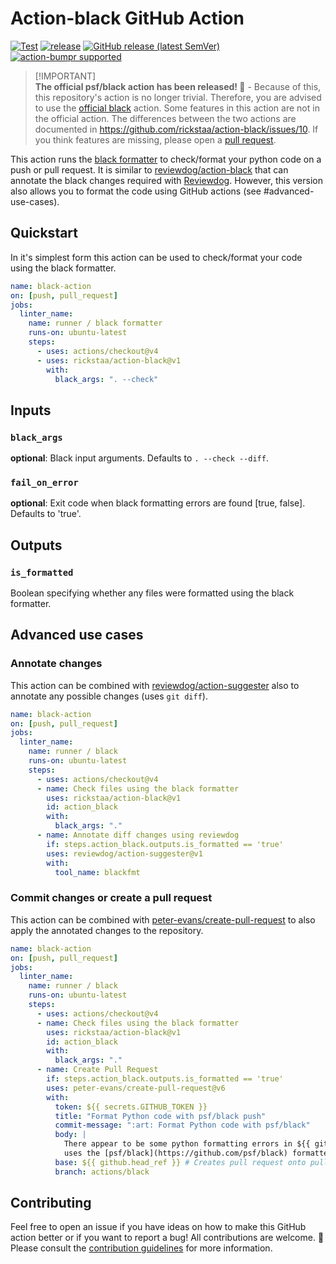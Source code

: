 # Action-black GitHub Action

[![Test](https://github.com/rickstaa/action-black/workflows/Test/badge.svg)](https://github.com/rickstaa/action-black/actions?query=workflow%3ATest)
[![release](https://github.com/rickstaa/action-black/workflows/release/badge.svg)](https://github.com/rickstaa/action-black/actions?query=workflow%3Arelease)
[![GitHub release (latest SemVer)](https://img.shields.io/github/v/release/rickstaa/action-black?logo=github\&sort=semver)](https://github.com/rickstaa/action-black/releases)
[![action-bumpr supported](https://img.shields.io/badge/bumpr-supported-ff69b4?logo=github\&link=https://github.com/haya14busa/action-bumpr)](https://github.com/haya14busa/action-bumpr)

> [!IMPORTANT]\
> **The official psf/black action has been released! 🚀** - Because of this, this repository's action is no longer trivial. Therefore, you are advised to use the [official black](https://black.readthedocs.io/en/stable/integrations/github_actions.html) action. Some features in this action are not in the official action. The differences between the two actions are documented in <https://github.com/rickstaa/action-black/issues/10>. If you think features are missing, please open a [pull request](https://github.com/rickstaa/action-black/pulls).

This action runs the [black formatter](https://github.com/psf/black) to check/format your python code on a push or pull request. It is similar to [reviewdog/action-black](https://github.com/reviewdog/action-black) that can annotate the black changes required with [Reviewdog](https://github.com/reviewdog/reviewdog). However, this version also allows you to format the code using GitHub actions (see #advanced-use-cases).

## Quickstart

In it's simplest form this action can be used to check/format your code using the black formatter.

```yaml
name: black-action
on: [push, pull_request]
jobs:
  linter_name:
    name: runner / black formatter
    runs-on: ubuntu-latest
    steps:
      - uses: actions/checkout@v4
      - uses: rickstaa/action-black@v1
        with:
          black_args: ". --check"
```

## Inputs

### `black_args`

**optional**: Black input arguments. Defaults to `. --check --diff`.

### `fail_on_error`

**optional**: Exit code when black formatting errors are found \[true, false]. Defaults to 'true'.

## Outputs

### `is_formatted`

Boolean specifying whether any files were formatted using the black formatter.

## Advanced use cases

### Annotate changes

This action can be combined with [reviewdog/action-suggester](https://github.com/reviewdog/action-suggester) also to annotate any possible changes (uses `git diff`).

```yaml
name: black-action
on: [push, pull_request]
jobs:
  linter_name:
    name: runner / black
    runs-on: ubuntu-latest
    steps:
      - uses: actions/checkout@v4
      - name: Check files using the black formatter
        uses: rickstaa/action-black@v1
        id: action_black
        with:
          black_args: "."
      - name: Annotate diff changes using reviewdog
        if: steps.action_black.outputs.is_formatted == 'true'
        uses: reviewdog/action-suggester@v1
        with:
          tool_name: blackfmt
```

### Commit changes or create a pull request

This action can be combined with [peter-evans/create-pull-request](https://github.com/peter-evans/create-pull-request) to also apply the annotated changes to the repository.

```yaml
name: black-action
on: [push, pull_request]
jobs:
  linter_name:
    name: runner / black
    runs-on: ubuntu-latest
    steps:
      - uses: actions/checkout@v4
      - name: Check files using the black formatter
        uses: rickstaa/action-black@v1
        id: action_black
        with:
          black_args: "."
      - name: Create Pull Request
        if: steps.action_black.outputs.is_formatted == 'true'
        uses: peter-evans/create-pull-request@v6
        with:
          token: ${{ secrets.GITHUB_TOKEN }}
          title: "Format Python code with psf/black push"
          commit-message: ":art: Format Python code with psf/black"
          body: |
            There appear to be some python formatting errors in ${{ github.sha }}. This pull request
            uses the [psf/black](https://github.com/psf/black) formatter to fix these issues.
          base: ${{ github.head_ref }} # Creates pull request onto pull request or commit branch
          branch: actions/black
```

## Contributing

Feel free to open an issue if you have ideas on how to make this GitHub action better or if you want to report a bug! All contributions are welcome. :rocket: Please consult the [contribution guidelines](CONTRIBUTING.md) for more information.
